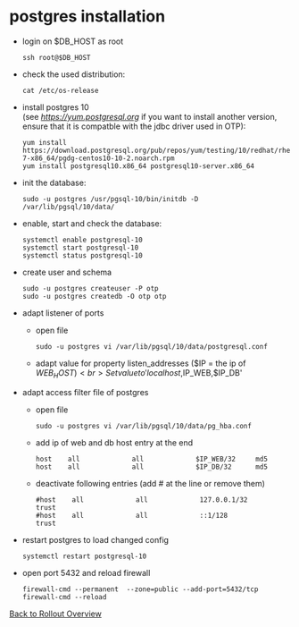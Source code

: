 
postgres installation
=====================


- login on $DB_HOST as root
    ```
    ssh root@$DB_HOST
    ```

- check the used distribution:
    ```
    cat /etc/os-release
    ```

- install postgres 10
  <br>(see *https://yum.postgresql.org* if you want to install another version,
  ensure that it is compatble with the jdbc driver used in OTP):
    ```
    yum install https://download.postgresql.org/pub/repos/yum/testing/10/redhat/rhel-7-x86_64/pgdg-centos10-10-2.noarch.rpm
    yum install postgresql10.x86_64 postgresql10-server.x86_64
    ```

- init the database:
    ```
    sudo -u postgres /usr/pgsql-10/bin/initdb -D /var/lib/pgsql/10/data/
    ```

- enable, start and check the database:
    ```
    systemctl enable postgresql-10
    systemctl start postgresql-10
    systemctl status postgresql-10
    ```

- create user and schema
    ```
    sudo -u postgres createuser -P otp
    sudo -u postgres createdb -O otp otp
    ```

- adapt listener of ports
    - open file
        ```
        sudo -u postgres vi /var/lib/pgsql/10/data/postgresql.conf
        ```

    - adapt value for property listen_addresses ($IP = the ip of $WEB_HOST)
        <br>Set value to 'localhost,$IP_WEB,$IP_DB'

- adapt access filter file of postgres
    - open file
        ```
        sudo -u postgres vi /var/lib/pgsql/10/data/pg_hba.conf
        ```

    - add ip of web and db host entry at the end
        ```
        host    all             all             $IP_WEB/32     md5
        host    all             all             $IP_DB/32      md5
        ```

    - deactivate following entries (add # at the line or remove them)
        ```
        #host    all             all             127.0.0.1/32            trust
        #host    all             all             ::1/128                 trust
        ```

- restart postgres to load changed config
    ```
    systemctl restart postgresql-10
    ```

- open port 5432 and reload firewall
    ```
    firewall-cmd --permanent  --zone=public --add-port=5432/tcp
    firewall-cmd --reload
    ```

[Back to Rollout Overview](index.md)
